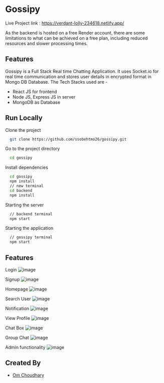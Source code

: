 
# Gossipy

Live Project link : https://verdant-lolly-234618.netlify.app/

As the backend is hosted on a free Render account, there are some limitations to what can be achieved on a free plan, including reduced resources and slower processing times.




## Features

Gossipy is a Full Stack Real time Chatting Application. It uses Socket.io for real time communication and stores user details in encrypted format in Mongo DB Database. The Tech Stacks used are -
- React JS for frontend
- Node JS, Express JS in server
- MongoDB as Database


## Run Locally

Clone the project

```bash
  git clone https://github.com/ssobehtmo26/gossipy.git
```
Go to the project directory

```bash
  cd gossipy
```

Install dependencies

```bash
  cd gossipy
  npm install
  // new terminal
  cd backend
  npm install
```

Starting the server

```bash
  // backend terminal
  npm start
```
Starting the application

```bash
  // gossipy terminal  
  npm start
```



## Features

Login
![image](https://github.com/ssobehtmo26/gossipy/assets/95176555/95f5b418-0733-427c-8bff-2e329dec053f)

Signup
![image](https://github.com/ssobehtmo26/gossipy/assets/95176555/af4c79a5-4ff7-4272-aed7-5b6812b080a4)

Homepage
![image](https://github.com/ssobehtmo26/gossipy/assets/95176555/be52dcce-12f4-4fa3-93ca-db1ab6e4c7c9)

Search User
![image](https://github.com/ssobehtmo26/gossipy/assets/95176555/a7fe285d-943f-42b1-b9ab-b03aae138f05)

Notification
![image](https://github.com/ssobehtmo26/gossipy/assets/95176555/9204a279-1970-4f27-939d-b561258fc39a)

View Profile
![image](https://github.com/ssobehtmo26/gossipy/assets/95176555/40a68887-08ed-4cbe-a9e0-0e94ba389ae3)

Chat Box
![image](https://github.com/ssobehtmo26/gossipy/assets/95176555/24dc82f3-dacb-41e4-ac87-ebbaeca91647)

Group Chat
![image](https://github.com/ssobehtmo26/gossipy/assets/95176555/9d1c1f7a-7c36-4e25-be6a-a6d20e0547e4)

Admin functionality
![image](https://github.com/ssobehtmo26/gossipy/assets/95176555/2a66d739-2bb2-48aa-b4c0-af9783ad9abb)






## Created By

- [Om Choudhary](https://github.com/ssobehtmo26)

